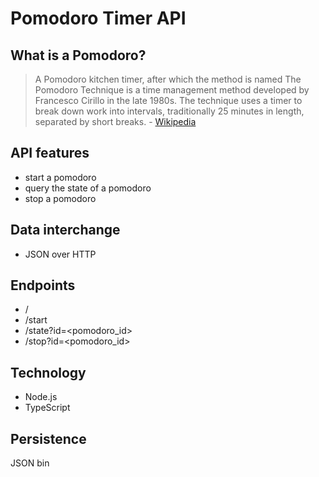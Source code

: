 # Pomodoro Timer API

## What is a Pomodoro?


> A Pomodoro kitchen timer, after which the method is named
> The Pomodoro Technique is a time management method developed by Francesco Cirillo in the late 1980s. The technique uses a timer to break down work into intervals, traditionally 25 minutes in length, separated by short breaks. - [Wikipedia](https://en.wikipedia.org/wiki/Pomodoro_Technique)

## API features

- start a pomodoro
- query the state of a pomodoro
- stop a pomodoro

## Data interchange

- JSON over HTTP

## Endpoints

- /
- /start
- /state?id=<pomodoro_id>
- /stop?id=<pomodoro_id>

## Technology

- Node.js
- TypeScript

## Persistence

JSON bin